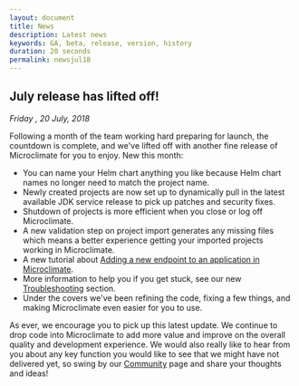 ```yaml
---
layout: document
title: News
description: Latest news
keywords: GA, beta, release, version, history
duration: 20 seconds
permalink: newsjul18
---
```


## July release has lifted off!

*Friday , 20 July, 2018*

Following a month of the team working hard preparing for launch, the countdown is complete, and we've lifted off with another fine release of Microclimate for you to enjoy. New this month:

- You can name your Helm chart anything you like because Helm chart names no longer need to match the project name.
- Newly created projects are now set up to dynamically pull in the latest available JDK service release to pick up patches and security fixes.
- Shutdown of projects is more efficient when you close or log off Microclimate.
- A new validation step on project import generates any missing files which means a better experience getting your imported projects working in Microclimate.
- A new tutorial about [Adding a new endpoint to an application in Microclimate](https://microclimate-dev2ops.github.io/addendpoint).
- More information to help you if you get stuck, see our new  [Troubleshooting](./troubleshooting) section.
- Under the covers we've been refining the code, fixing a few things, and making Microclimate even easier for you to use.

As ever, we encourage you to pick up this latest update. We continue to drop code into Microclimate to add more value and improve on the overall quality and development experience. We would also really like to hear from you about any key function you would like to see that we might have not delivered yet, so swing by our [Community](./community) page and share your thoughts and ideas!

